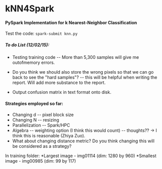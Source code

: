 # kNN4Spark
#### PySpark Implementation for k Nearest-Neighbor Classification

Test the code: `spark-submit knn.py`

##### To do List (12/02/15):

* Testing training code -- More than 5,300 samples will give me outofmemory errors.

* Do you think we should also store the wrong pixels so that we can go back to see the "hard samples"? -- this will be helpful when writing the report. Will add more substance to the report.

* Output confusion matrix in text format onto disk.

#### Strategies employed so far:

* Changing d -- pixel block size
* Changing N -- resizing
* Parallelization -- Spark/HPC
* Algebra -- weighting option (I think this would count) -- thoughts?? -> I think this is reasonable (Zhiya Zuo).
* What about changing distance metric? Do you think changing this will be considered as a strategy?
 
In training folder:
*Largest image - img01114 (dim: 1280 by 960)
*Smallest image - img00985 (dim: 99 by 117)


